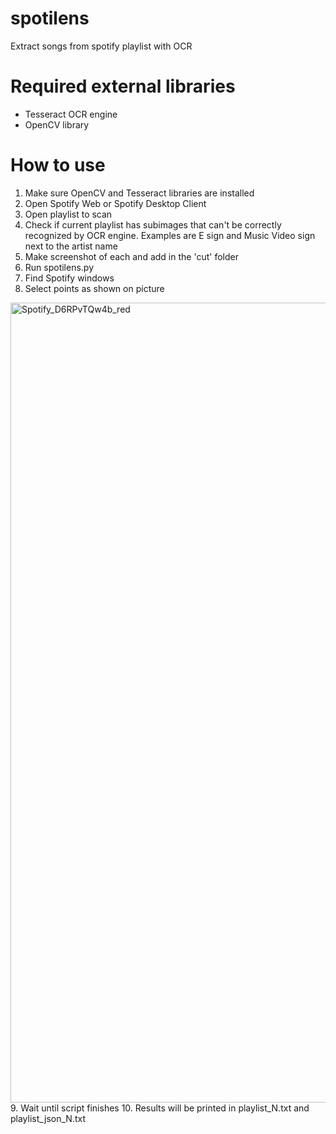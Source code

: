# spotilens
Extract songs from spotify playlist with OCR

# Required external libraries
* Tesseract OCR engine
* OpenCV library

# How to use
1. Make sure OpenCV and Tesseract libraries are installed
2. Open Spotify Web or Spotify Desktop Client
3. Open playlist to scan
4. Check if current playlist has subimages that can't be correctly recognized by OCR engine. Examples are E sign and Music Video sign next to the artist name
5. Make screenshot of each and add in the 'cut' folder
6. Run spotilens.py
7. Find Spotify windows
8. Select points as shown on picture
<img width="1280" alt="Spotify_D6RPvTQw4b_red" src="https://github.com/user-attachments/assets/31e63f00-1073-41ca-ab09-36c5fbe5e277" />
9. Wait until script finishes
10. Results will be printed in playlist_N.txt and playlist_json_N.txt
